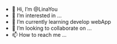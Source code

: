- 👋 Hi, I’m @LinaYou
- 👀 I’m interested in ...
- 🌱 I’m currently learning develop webApp
- 💞️ I’m looking to collaborate on ...
- 📫 How to reach me ...

<!---
LinaYou/LinaYou is a ✨ special ✨ repository because its `README.md` (this file) appears on your GitHub profile.
You can click the Preview link to take a look at your changes.
--->
